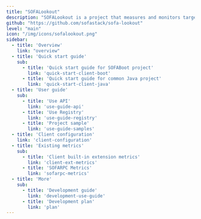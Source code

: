 ```yaml
---
title: "SOFALookout"
description: "SOFALookout is a project that measures and monitors target systems using multi-dimensional metrics."
github: "https://github.com/sofastack/sofa-lookout"
level: "main"
icon: "/img/icons/sofalookout.png"
sidebar:
  - title: 'Overview'
    link: "overview"
  - title: 'Quick start guide'
    sub:
      - title: 'Quick start guide for SOFABoot project'
        link: 'quick-start-client-boot'
      - title: 'Quick start guide for common Java project'
        link: 'quick-start-client-java'
  - title: 'User guide'
    sub:
      - title: 'Use API'
        link: 'use-guide-api'
      - title: 'Use Registry'
        link: 'use-guide-registry'
      - title: 'Project sample'
        link: 'use-guide-samples'
  - title: 'Client configuration'
    link: 'client-configuration'
  - title: 'Existing metrics'
    sub:
      - title: 'Client built-in extension metrics'
        link: 'client-ext-metrics'
      - title: 'SOFARPC Metrics'
        link: 'sofarpc-metrics'
  - title: 'More'
    sub:
      - title: 'Development guide'
        link: 'development-use-guide'
      - title: 'Development plan'
        link: 'plan'
---
```

